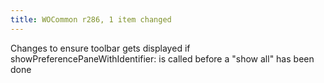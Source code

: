 ```yaml
---
title: WOCommon r286, 1 item changed
---
```


Changes to ensure toolbar gets displayed if showPreferencePaneWithIdentifier: is called before a "show all" has been done
